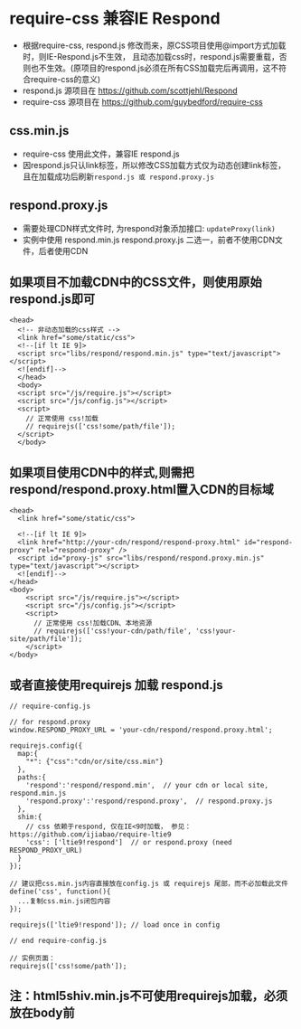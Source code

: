 # require-css 兼容IE Respond

* 根据require-css, respond.js 修改而来，原CSS项目使用@import方式加载时，则IE-Respond.js不生效， 且动态加载css时，respond.js需要重载，否则也不生效。(原项目的respond.js必须在所有CSS加载完后再调用，这不符合require-css的意义)
* respond.js 源项目在 https://github.com/scottjehl/Respond
* require-css 源项目在 https://github.com/guybedford/require-css

## css.min.js
* require-css 使用此文件，兼容IE respond.js
* 因respond.js只认link标签，所以修改CSS加载方式仅为动态创建link标签， 且在加载成功后刷新`respond.js 或 respond.proxy.js`

## respond.proxy.js
* 需要处理CDN样式文件时, 为respond对象添加接口: `updateProxy(link)`
* 实例中使用 respond.min.js respond.proxy.js 二选一，前者不使用CDN文件，后者使用CDN

## 如果项目不加载CDN中的CSS文件，则使用原始respond.js即可
```
<head>
  <!-- 非动态加载的css样式 -->
  <link href="some/static/css">
  <!--[if lt IE 9]>
  <script src="libs/respond/respond.min.js" type="text/javascript"></script>
  <![endif]-->
  </head>
  <body>
  <script src="/js/require.js"></script>
  <script src="/js/config.js"></script>
  <script>
    // 正常使用 css!加载
    // requirejs(['css!some/path/file']);
  </script>
  </body>
```

## 如果项目使用CDN中的样式,则需把respond/respond.proxy.html置入CDN的目标域
```
<head>
  <link href="some/static/css">
  
  <!--[if lt IE 9]>
  <link href="http://your-cdn/respond/respond-proxy.html" id="respond-proxy" rel="respond-proxy" />
  <script id="proxy-js" src="libs/respond/respond.proxy.min.js" type="text/javascript"></script>
  <![endif]-->
</head>
<body>
    <script src="/js/require.js"></script>
    <script src="/js/config.js"></script>
    <script>
      // 正常使用 css!加载CDN、本地资源
      // requirejs(['css!your-cdn/path/file', 'css!your-site/path/file']);
    </script>
</body>
```

## 或者直接使用requirejs 加载 respond.js
```
// require-config.js

// for respond.proxy
window.RESPOND_PROXY_URL = 'your-cdn/respond/respond.proxy.html';

requirejs.config({
  map:{
    "*": {"css":"cdn/or/site/css.min"}
  },
  paths:{
    'respond':'respond/respond.min',  // your cdn or local site, respond.min.js
    'respond.proxy':'respond/respond.proxy',  // respond.proxy.js
  },
  shim:{
    // css 依赖于respond, 仅在IE<9时加载， 参见：https://github.com/ijiabao/require-ltie9
    'css': ['ltie9!respond']  // or respond.proxy (need RESPOND_PROXY_URL)
  }
});

// 建议把css.min.js内容直接放在config.js 或 requirejs 尾部，而不必加载此文件
define('css', function(){
  ...复制css.min.js闭包内容
});

requirejs(['ltie9!respond']); // load once in config

// end require-config.js

// 实例页面：
requirejs(['css!some/path']);

```

## 注：html5shiv.min.js不可使用requirejs加载，必须放在body前
